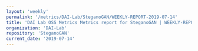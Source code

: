 ```yaml
---
layout: 'weekly'
permalink: '/metrics/DAI-Lab/SteganoGAN/WEEKLY-REPORT-2019-07-14'
title: 'DAI Lab OSS Metrics Metrics report for SteganoGAN | WEEKLY-REPORT-2019-07-14'
organization: 'DAI-Lab'
repository: 'SteganoGAN'
current_date: '2019-07-14'
---
```

